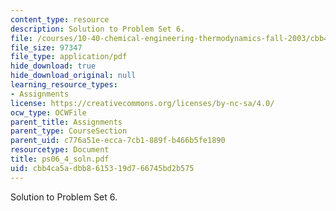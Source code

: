 ```yaml
---
content_type: resource
description: Solution to Problem Set 6.
file: /courses/10-40-chemical-engineering-thermodynamics-fall-2003/cbb4ca5adbb8615319d766745bd2b575_ps06_4_soln.pdf
file_size: 97347
file_type: application/pdf
hide_download: true
hide_download_original: null
learning_resource_types:
- Assignments
license: https://creativecommons.org/licenses/by-nc-sa/4.0/
ocw_type: OCWFile
parent_title: Assignments
parent_type: CourseSection
parent_uid: c776a51e-ecca-7cb1-889f-b466b5fe1890
resourcetype: Document
title: ps06_4_soln.pdf
uid: cbb4ca5a-dbb8-6153-19d7-66745bd2b575
---
```

Solution to Problem Set 6.